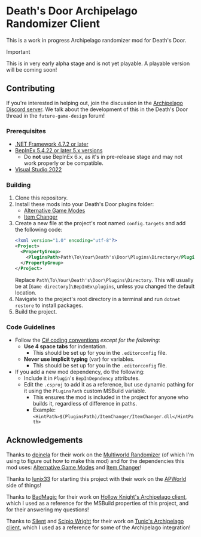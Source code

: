 # Death's Door Archipelago Randomizer Client

This is a work in progress Archipelago randomizer mod for Death's Door.

> [!IMPORTANT]
> This is in very early alpha stage and is not yet playable. A playable version will be coming soon!

## Contributing

If you're interested in helping out, join the discussion in the [Archipelago Discord server](https://discord.com/invite/8Z65BR2).
We talk about the development of this in the Death's Door thread in the `future-game-design` forum!

### Prerequisites
- [.NET Framework 4.7.2 or later](https://dotnet.microsoft.com/en-us/download/dotnet-framework)
- [BepInEx 5.4.22 or later 5.x versions](https://github.com/bepinex/bepinex/releases/latest)
  - Do **not** use BepInEx 6.x, as it's in pre-release stage and may not work properly or be compatible.
- [Visual Studio 2022](https://visualstudio.microsoft.com/downloads/)

### Building
1. Clone this repository.
1. Install these mods into your Death's Door plugins folder:
    - [Alternative Game Modes](https://github.com/dpinela/DeathsDoor.AlternativeGameModes)
    - [Item Changer](https://github.com/dpinela/DeathsDoor.ItemChanger)
1. Create a new file at the project's root named `config.targets` and add the following code:
    ```xml
    <?xml version="1.0" encoding="utf-8"?>
    <Project>
      <PropertyGroup>
        <PluginsPath>Path\To\Your\Death's\Door\Plugins\Directory</PluginsPath>
      </PropertyGroup>
    </Project>
    ```
    Replace `Path\To\Your\Death's\Door\Plugins\Directory`.
    This will usually be at [`Game directory]\BepInEx\plugins`, unless you changed the default location.
1. Navigate to the project's root directory in a terminal and run `dotnet restore` to install packages.
1. Build the project.

### Code Guidelines
- Follow the [C# coding conventions](https://learn.microsoft.com/en-us/dotnet/csharp/fundamentals/coding-style/coding-conventions) *except for the following*:
  - **Use 4 space tabs** for indentation.
    - This should be set up for you in the `.editorconfig` file.
  - **Never use implicit typing** (var) for variables.
    - This should be set up for you in the `.editorconfig` file.
- If you add a new mod dependency, do the following:
  - Include it in `Plugin`'s `BepInDepndency` attributes.
  - Edit the `.csproj` to add it as a reference, but use dynamic pathing for it using the `PluginsPath` custom MSBuild variable.
	- This ensures the mod is included in the project for anyone who builds it, regardless of difference in paths.
	- Example: `<HintPath>$(PluginsPath)/ItemChanger/ItemChanger.dll</HintPath>`

## Acknowledgements

Thanks to [dpinela](https://github.com/dpinela) for their work on the
[Multiworld Randomizer](https://github.com/dpinela/DeathsDoor.Randomizer)
(of which I'm using to figure out how to make this mod) and for the dependencies this mod uses:
[Alternative Game Modes](https://github.com/dpinela/DeathsDoor.AlternativeGameModes) and
[Item Changer](https://github.com/dpinela/DeathsDoor.ItemChanger)!

Thanks to [lunix33](https://github.com/lunix33) for starting this project with their work on the
[APWorld](https://github.com/lunix33/Archipelago_DeathsDoor/tree/deaths-door/worlds/deaths_door) side of things!

Thanks to [BadMagic](https://github.com/BadMagic100) for their work on
[Hollow Knight's Archipelago client](https://github.com/ArchipelagoMW-HollowKnight/Archipelago.HollowKnight),
which I used as a reference for the MSBuild properties of this project, and for their answering my questions!

Thanks to [Silent](https://github.com/silent-destroyer) and [Scipio Wright](https://github.com/ScipioWright)
for their work on [Tunic's Archipelago client](https://github.com/ScipioWright/tunic-randomizer-archipelago-ER),
which I used as a reference for some of the Archipelago integration!